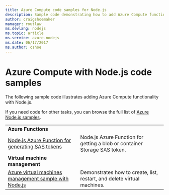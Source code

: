 ```yaml
---
title: Azure Compute code samples for Node.js
description: Sample code demonstrating how to add Azure Compute functionality with Node.js.
author: craigshoemaker
manager: routlaw
ms.devlang: nodejs
ms.topic: article
ms.service: azure-nodejs
ms.date: 06/17/2017
ms.author: cshoe
---
```


# Azure Compute with Node.js code samples

The following sample code illustrates adding Azure Compute functionality with Node.js.

If you need code for other tasks, you can browse the full list of [Azure Node.js samples](https://azure.microsoft.com/resources/samples/?term=nodejs).

| | |
|---|---|
| **Azure Functions** ||
| [Node.js Azure Function for generating SAS tokens](https://azure.microsoft.com/resources/samples/functions-node-sas-token/) | Node.js Azure Function for getting a blob or container Storage SAS token. |
| **Virtual machine management** ||
| [Azure virtual machines management sample with Node.js](https://github.com/Azure-Samples/storage-blob-node-getting-started) | Demonstrates how to create, list, restart, and delete virtual machines. |